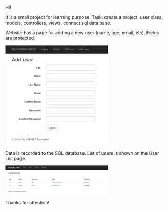 Hi! 

It is a small project for learning purpose.
Task: create a project, user class, models, controllers, views, connect sql data base. 

Website has a page for adding a new user (name, age, email, etc). 
Fields are protected. 

<img src="Screenshots/Skjermbilde.png?raw=true" width="320"/>

Data is recorded to the SQL database. 
List of users is shown on the User List page.

<img src="Screenshots/Skjermbilde01.png?raw=true" width="320"/>

Thanks for attention!